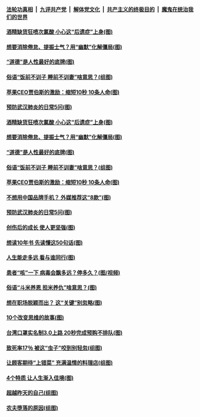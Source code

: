 ####  [法轮功真相](../../../../basic/blob/master/README.md?t=04260331) &nbsp;|&nbsp; [九评共产党](../../../../9ping.md/blob/master/README.md?t=04260331) &nbsp;|&nbsp; [解体党文化](../../../../jtdwh.md/blob/master/README.md?t=04260331)  &nbsp;|&nbsp; [共产主义的终极目的](../../../../gczydzjmd.md/blob/master/README.md?t=04260331) &nbsp;|&nbsp; [魔鬼在统治我们的世界](../../../../mgztzwmdsj.md/blob/master/README.md?t=04260331) 

#### [酒精缺货狂喷次氯酸 小心这“后遗症”上身(图)](../pages/p8/931023.md?t=04260331) 

#### [想要消除倦怠、提振士气？用“幽默”化解僵局(图)](../pages/p8/930795.md?t=04260331) 

#### [“道德”是人性最好的底牌(图)](../pages/p8/930607.md?t=04260331) 

#### [俗语“饭前不训子 睡前不训妻”啥意思？(组图)](../pages/p8/930774.md?t=04260331) 

#### [苹果CEO贾伯斯的激励：缩短10秒 10条人命(图)](../pages/p8/930596.md?t=04260331) 

#### [预防武汉肺炎的日常5问(图)](../pages/p8/930906.md?t=04260331) 

#### [酒精缺货狂喷次氯酸 小心这“后遗症”上身(图)](../pages/p8/931023.md?t=04260331) 

#### [想要消除倦怠、提振士气？用“幽默”化解僵局(图)](../pages/p8/930795.md?t=04260331) 

#### [“道德”是人性最好的底牌(图)](../pages/p8/930607.md?t=04260331) 

#### [俗语“饭前不训子 睡前不训妻”啥意思？(组图)](../pages/p8/930774.md?t=04260331) 

#### [苹果CEO贾伯斯的激励：缩短10秒 10条人命(图)](../pages/p8/930596.md?t=04260331) 

#### [不想用中国品牌手机？ 外媒推荐这“8款”(图)](../pages/p8/930914.md?t=04260331) 

#### [预防武汉肺炎的日常5问(图)](../pages/p8/930906.md?t=04260331) 

#### [创伤后的成长 使人更坚强(图)](../pages/p8/930873.md?t=04260331) 

#### [想读10年书 先读懂这50句话(图)](../pages/p8/930778.md?t=04260331) 

#### [人生能走多远 看与谁同行(图)](../pages/p8/930588.md?t=04260331) 

#### [患者“咳”一下 病毒会飘多远？停多久？(图/视频)](../pages/p8/930782.md?t=04260331) 

#### [俗语“斗米养恩 担米养仇”啥意思？(图)](../pages/p8/930770.md?t=04260331) 

#### [想在职场脱颖而出？ 这“关键”别忽略(图)](../pages/p8/930723.md?t=04260331) 

#### [10个改变思维的故事(图)](../pages/p8/930082.md?t=04260331) 

#### [台湾口罩实名制3.0上路 20秒完成预购不排队(图)](../pages/p8/930687.md?t=04260331) 

#### [致死率17％ 被这“虫子”咬到别轻忽(组图)](../pages/p8/930680.md?t=04260331) 

#### [让顾客期待“上错菜” 充满温情的料理店(组图)](../pages/p8/930072.md?t=04260331) 

#### [4个特质 让人生渐入佳境(图)](../pages/p8/930660.md?t=04260331) 

#### [超越昨天的自己(组图)](../pages/p8/930648.md?t=04260331) 

#### [农夫堕落的原因(组图)](../pages/p8/930570.md?t=04260331) 

